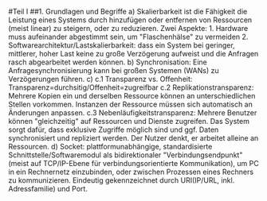 #Teil I
##1. Grundlagen und Begriffe
    a) Skalierbarkeit ist die Fähigkeit die Leistung eines Systems durch hinzufügen oder entfernen von Ressourcen (meist linear) zu steigern, oder zu reduzieren. Zwei Aspekte: 
        1. Hardware muss aufeinander abgestimmt sein, um "Flaschenhälse" zu vermeiden
		2. Softwarearchitektur/Lastskalierbarkeit: dass ein System bei geringer, mittlerer, hoher Last keine zu große Verzögerung aufweist und die Anfragen rasch abgearbeitet werden können.
    b) Synchronisation: Eine Anfragesynchronisierung kann bei großen Systemen (WANs) zu Verzögerungen führen.
    c) 
        c.1 Transparenz vs. Offenheit: Transparenz=durchsitig/Offenheit=zugreifbar
        c.2 Replikationstransparenz: Mehrere Kopien ein und derselben Ressource können an unterschiedlichen Stellen vorkommen. Instanzen der Ressource müssen sich automatisch an Änderungen anpassen.
        c.3 Nebenläufigkeitstransparenz: Mehrere Benutzer können "gleichzeitig" auf Ressourcen und Dienste zugreifen. Das System sorgt dafür, dass exklusive Zugriffe möglich sind und ggf. Daten synchronisiert und repliziert werden. Der Nutzer denkt, er arbeitet alleine an Ressourcen.
	d) Socket: plattformunabhängige, standardisierte Schnittstelle/Softwaremodul als bidirektionaler "Verbindungsendpunkt" (meist auf TCP/IP-Ebene für verbindungsorientierte Kommunikation), um PC in ein Rechnernetz einzubinden, oder zwischen Prozessen eines Rechners zu kommunizieren. Eindeutig gekennzeichnet durch URI(IP/URL, inkl. Adressfamilie) und Port.
